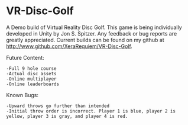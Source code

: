 # VR-Disc-Golf

A Demo build of Virtual Reality Disc Golf. This game is being individually developed in Unity by Jon S. Spitzer. Any feedback or bug reports are greatly appreciated. Current builds can be found on my github at http://www.github.com/XeraRequiem/VR-Disc-Golf.

Future Content:

    -Full 9 hole course
    -Actual disc assets
    -Online multiplayer
    -Online leaderboards

Known Bugs:

    -Upward throws go further than intended
    -Initial throw order is incorrect. Player 1 is blue, player 2 is yellow, player 3 is gray, and player 4 is red.
